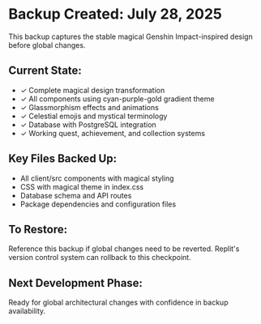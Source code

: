 # Backup Created: July 28, 2025

This backup captures the stable magical Genshin Impact-inspired design before global changes.

## Current State:
- ✓ Complete magical design transformation
- ✓ All components using cyan-purple-gold gradient theme
- ✓ Glassmorphism effects and animations
- ✓ Celestial emojis and mystical terminology
- ✓ Database with PostgreSQL integration
- ✓ Working quest, achievement, and collection systems

## Key Files Backed Up:
- All client/src components with magical styling
- CSS with magical theme in index.css
- Database schema and API routes
- Package dependencies and configuration files

## To Restore:
Reference this backup if global changes need to be reverted.
Replit's version control system can rollback to this checkpoint.

## Next Development Phase:
Ready for global architectural changes with confidence in backup availability.